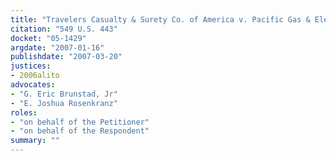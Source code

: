 ```yaml
---
title: "Travelers Casualty & Surety Co. of America v. Pacific Gas & Electric Co."
citation: "549 U.S. 443"
docket: "05-1429"
argdate: "2007-01-16"
publishdate: "2007-03-20"
justices:
- 2006alito
advocates:
- "G. Eric Brunstad, Jr"
- "E. Joshua Rosenkranz"
roles:
- "on behalf of the Petitioner"
- "on behalf of the Respondent"
summary: ""
---
```


